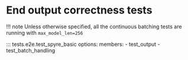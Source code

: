 # End output correctness tests

!!! note
    Unless otherwise specified, all the continuous batching tests are running with `max_model_len=256`

::: tests.e2e.test_spyre_basic
    options:
        members:
        - test_output
        - test_batch_handling
